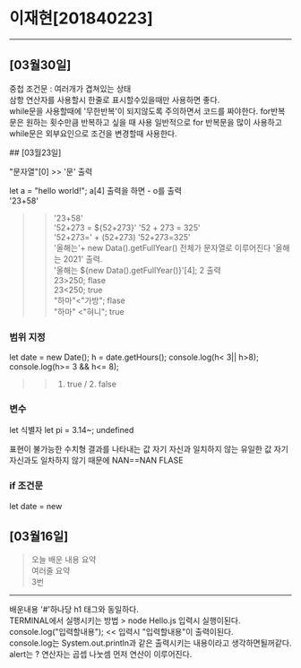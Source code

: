 # 이재현[201840223]
<hr/>

## [03월30일]
<p>
 중첩 조건문 : 여러개가 겹쳐있는 상태 <br>
삼항 연산자를 사용할시 한줄로 표시할수있을때만 사용하면 좋다.<br>
while문을 사용할때에 '무한반복'이 되지않도록 주의하면서 코드를 짜야한다.
for반복문은 원하는 횟수만큼 반복하고 싶을 때 사용
일반적으로 for 반복문을 많이 사용하고 while문은 외부요인으로 조건을 변경할때 사용한다.
 
<p>
## [03월23일]
<p>
"문자열"[0]
>> '문' 출력<br>

let a = "hello world!";
a[4] 출력을 하면  - o를 출력<br>
'23+58'
>> '23+58'<br>
'52+273 = ${52+273}'
>> '52 + 273 = 325' <br>
'52+273=' + (52+273)
>> '52+273=325' <br>
'올해는'+ new Data().getFullYear()
>> 전체가 문자열로 이루어진다
>> '올해는 2021' 출력. <br>
'올해는 ${new Data().getFullYear()}'[4];
>>  2 출력<br>
23>250;
>>flase<br>
23<250;
>>true<br>
"하마"<"가방";
>>flase<br>
"하마" <"혀니";
>>true<br>
### 범위 지정 
let date = new Date();
h = date.getHours();
console.log(h< 3|| h>8);
console.log(h>= 3 && h<= 8);
>> 1. true  / 2. false <br>
### 변수
let 식별자 
let pi = 3.14~;
undefined 

표현이 불가능한 수치형 결과를 나타내는 값
자기 자신과 일치하지 않는 유일한 값
자기 자신과도 일차하지 않기 때문에 NAN==NAN FLASE

### if 조건문 
let date = new 





<p>

## [03월16일]
> 오늘 배운 내용 요약 <br>
> 여러줄 요약 <br>
> 3번
<hr/>

<p> 배운내용
'#'하나당 h1 태그와 동일하다. <br>
TERMINAL에서 실행시키는 방법 > node Hello.js 입력시 실행이된다.<br> 
console.log("입력할내용"); << 입력시 "입력할내용"이 출력이된다.<br> 
console.log는 System.out.println과 같은 출력시키는 내용이라고 생각하면될꺼같다.<br>
alert는 ?
연산자는 곱셉 나눗셈 먼저 연산이 이루어진다.

<p>

<table>

</table>